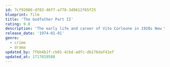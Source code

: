 ```yaml
---
id: 7cf92086-df83-46f7-a778-3d9612f65f25
blueprint: film
title: 'The Godfather Part II'
rating: 9.0
description: 'The early life and career of Vito Corleone in 1920s New York City is portrayed, while his son, Michael, expands and tightens his grip on the family crime syndicate.'
release_date: '1974-01-01'
genre:
  - crime
  - drama
updated_by: 7fbb4b1f-cb01-4cbd-adfc-db176daf41ef
updated_at: 1717019588
---
```

